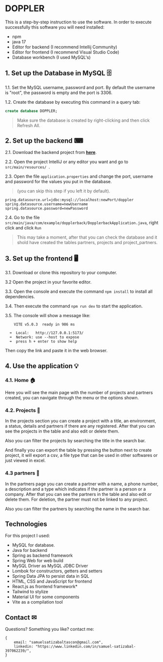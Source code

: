 
# DOPPLER

This is a step-by-step instruction to use the software. In order to execute successfully this software you will need installed:
* npm
* java 17
* Editor for backend (I recommend Intellij Community)
* Editor for frontend (I recommend Visual Studio Code)
* Database workbench (I used MySQL's)

## 1. Set up the Database in MySQL 🗄
1.1. Set the MySQL username, password and port. By default the username is "root", the password is empty and the port is 3306.

1.2. Create the database by executing this command in a query tab:
```sql
create database DOPPLER;
```
> Make sure the database is created by right-clicking and then click Refresh All.

## 2. Set up the backend ⌨
2.1. Download the backend project from **[here](https://github.com/samsattas/DOPPLER-Backend/ "DOPPLER Backend")**.

2.2. Open the project IntelliJ or any editor you want and go to ```src/main/resources/ ```.

2.3. Open the file ```application.properties``` and change the port, username and password for the values you put in the database.
> (you can skip this step if you left it by default).
```
pring.datasource.url=jdbc:mysql://localhost:newPort/doppler
spring.datasource.username=newUsername
spring.datasource.password=newPassword
```

2.4. Go to the file ```src/main/java/com/example/dopplerback/DopplerbackApplication.java```, right click and click ```Run```
> This may take a moment, after that you can check the database and it shold have created the tables partners, projects and project_partners.

## 3. Set up the frontend 🖥
3.1. Download or clone this repository to your computer.

3.2 Open the project in your favorite editor.

3.3. Open the console and execute the command ```npm install``` to install all dependencies.

3.4. Then execute the command ```npm run dev``` to start the application.

3.5. The console will show a message like:
```
    VITE v5.0.3  ready in 986 ms

  ➜  Local:   http://127.0.0.1:5173/
  ➜  Network: use --host to expose
  ➜  press h + enter to show help

```
Then copy the link and paste it in the web browser.

## 4. Use the application 💡

### 4.1. Home 🏠

Here you will see the main page with the number of projects and partners created, you can navigate through the menu or the options shown.

### 4.2. Projects 🔎

In the projects section you can create a project with a title, an environment, a status, details and partners if there are any registered. After that you can see the projects in the table and also edit or delete them. 

Also you can filter the projects by searching the title in the search bar. 

And finally you can export the table by pressing the button next to create project, it will export a csv, a file type that can be used in other softwares or just viewed in excel.

### 4.3 partners 🤝

In the partners page you can create a partner with a name, a phone number, a description and a type which indicates if the partner is a person or a company. After that you can see the partners in the table and also edit or delete them. For deletion, the partner must not be linked to any project.

Also you can filter the partners by searching the name in the search bar.

## Technologies

For this project I used:
* MySQL for database.
* Java for backend
* Spring as backend framework
* Spring Web for web build
* MySQL Driver as MySQL JDBC Driver
* Lombok for constructors, getters and setters
* Spring Data JPA to persist data in SQL
* HTML, CSS and JavaScript for frontend
* React.js as frontend framework*
* Tailwind to stylize
* Material UI for some components
* Vite as a compilation tool

## Contact ✉
Questions? Something you like? contact me:
```
{
    email: "samuelsatizabaltascon@gmail.com",
    linkedin: "https://www.linkedin.com/in/samuel-satizabal-397062239/",
}
```
